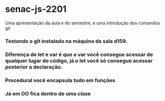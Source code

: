 # senac-js-2201

Uma apresentação da aula e do semestre, e uma introdução dos comandos git


### Testando o git instalado na máquina da sala d159.

### Diferença de let e var é que o var você consegue acessar de qualquer lugar do código, já o let você só consegue acessar posterior a declaração.

### Procedural você encapsula tudo em funções 
### Já em OO fica dentro de uma clase